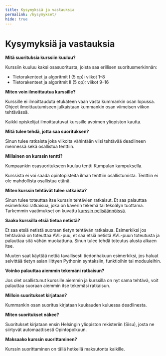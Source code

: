 ```yaml
---
title: Kysymyksiä ja vastauksia
permalink: /kysymykset/
hide: true
---
```


# Kysymyksiä ja vastauksia

**Mitä suorituksia kurssiin kuuluu?**

Kurssiin kuuluu kaksi osasuoritusta, joista saa erillisen suoritusmerkinnän:

* Tietorakenteet ja algoritmit I (5 op): viikot 1–8
* Tietorakenteet ja algoritmit II (5 op): viikot 9–16

**Miten voin ilmoittautua kurssille?**

Kurssille ei ilmoittauduta etukäteen vaan vasta kummankin osan lopussa. Ohjeet ilmoittautumiseen julkaistaan kummankin osan viimeisen viikon tehtävässä.

Kaikki opiskelijat ilmoittautuvat kurssille avoimen yliopiston kautta.

**Mitä tulee tehdä, jotta saa suorituksen?**

Sinun tulee ratkaista joka viikolta vähintään viisi tehtävää deadlineen mennessä sekä osallistua tenttiin.

**Millainen on kurssin tentti?**

Kumpaankin osasuoritukseen kuuluu tentti Kumpulan kampuksella.

Kurssista ei voi saada opintopisteitä ilman tenttiin osallistumista. Tenttiin ei ole mahdollista osallistua etänä.

**Miten kurssin tehtävät tulee ratkaista?**

Sinun tulee toteuttaa itse kurssin tehtävien ratkaisut. Et saa palauttaa esimerkiksi ratkaisua, joka on kaverin tekemä tai tekoälyn tuottama. Tarkemmin vaatimukset on kuvattu [kurssin pelisäännöissä](https://cses.fi/tira25s/text/3444).

**Saako kurssilla etsiä tietoa netistä?**

Et saa etsiä netistä suoraan tietyn tehtävän ratkaisua. Esimerkiksi jos tehtävänä on toteuttaa AVL-puu, et saa etsiä netistä AVL-puun toteutusta ja palauttaa sitä vähän muokattuna. Sinun tulee tehdä toteutus alusta alkaen itse.

Muuten saat käyttää nettiä tavallisesti tiedonhakuun esimerkiksi, jos haluat selvittää tietyn asian liittyen Pythonin syntaksiin, funktioihin tai moduuleihin.

**Voinko palauttaa aiemmin tekemäni ratkaisun?**

Jos olet osallistunut kurssille aiemmin ja kurssilla on nyt sama tehtävä, voit palauttaa suoraan aiemmin itse tekemäsi ratkaisun.

**Milloin suoritukset kirjataan?**

Kummankin osan suoritus kirjataan kuukauden kuluessa deadlinesta.

**Miten suoritukset näkee?**

Suoritukset kirjataan ensin Helsingin yliopiston rekisteriin (Sisu), josta ne siirtyvät automaattisesti Opintopolkuun.

**Maksaako kurssin suorittaminen?**

Kurssin suorittaminen on tällä hetkellä maksutonta kaikille.

